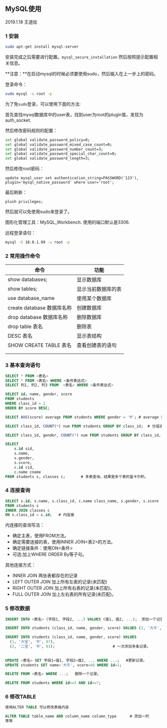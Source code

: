 ## MySQL使用

2019.1.18  王道烩

### 1 安装

```bash
sudo apt-get install mysql-server
```

安装完成之后需要进行配置。`mysql_secure_installation` 然后按照提示配置相关信息。

**注意：**在启动mysql的时候必须要使用sudo，然后输入在上一步上的密码。

登录命令：

```bash
sudo mysql -u root -p
```

为了免`sudo`登录，可以使用下面的方法:

首先查找mysql数据库中的user表，找到user为root的plugin值，发现为auth_socket.

然后修改密码规则的配置：

```bash
set global validate_password_policy=0;
set global validate_password_mixed_case_count=0;
set global validate_password_number_count=3;
set global validate_password_special_char_count=0;
set global validate_password_length=3;
```

然后修改root密码：

`update mysql.user set authentication_string=PASSWORD('123'), plugin='mysql_native_password' where user='root';`

最后刷新：

`plush privileges;`

然后就可以免使用sudo来登录了。

图形化管理工具：MySQL_Workbench. 使用的端口默认是3306.

远程登录语句：

```bash
mysql -h 10.0.1.99 -u root -p
```



### 2 常用操作命令

| 命令                       | 功能               |
| -------------------------- | ------------------ |
| show databases;            | 显示数据库         |
| show tables;               | 显示当前数据库的表 |
| use database_name          | 使用某个数据库     |
| create database 数据库名称 | 创建数据库         |
| drop database 数据库名称   | 删除数据库         |
| drop table 表名            | 删除表             |
| DESC 表名                  | 显示表结构         |
| SHOW CREATE TABLE 表名     | 查看创建表的语句   |
|                            |                    |
|                            |                    |

### 3 基本查询语句

```sql
SELECT * FROM <表名>                                   
SELECT * FROM <表名> WHERE <条件表达式>
SELECT 列1, 列2, 列3 FROM  <表名> WHERE <条件表达式>

SELECT id, name, gender, score
FROM students
WHERE class_id = 1
ORDER BY score DESC;

SELECT AVG(score) average FROM students WHERE gender = 'M'; # average 表示这个新的列的名称

SELECT class_id, COUNT(*) num FROM students GROUP BY class_id;  # 分组进行查询

SELECT class_id, gender, COUNT(*) num FROM students GROUP BY class_id, gender; # 两个分组标准

SELECT
    s.id sid,
    s.name,
    s.gender,
    s.score,
    c.id cid,
    c.name cname
FROM students s, classes c;       # 多表查询，结果是多个表的笛卡尔积。


```

### 4 连接查询

```sql
SELECT s.id, s.name, s.class_id, c.name class_name, s.gender, s.score
FROM students s
INNER JOIN classes c
ON s.class_id = c.id;   # 内连接
```

内连接的查询写法：

- 确定主表，使用FROM方法。
- 确定需要连接的表，使用INNER JOIN<表2>的方法。
- 确定链接条件：使用ON<条件> 
- 可选:加上WHERE ORDER By等子句。

其他连接方式：

- INNER JOIN 两张表都存在的记录
- LEFT OUTER JOIN 加上所有左表的记录(未匹配)
- RIGHT OUTER JOIN 加上所有右表的记录(未匹配)。
- FULL  OUTER JOIN 加上左右表的所有记录(未匹配)。



### 5 修改数据

```sql
INSERT INTO <表名> (字段1, 字段2, ...) VALUES (值1, 值2, ...);  添加一个记录。

INSERT INTO students (class_id, name, gender, score) VALUES (2, '大牛', 'M', 80);

INSERT INTO students (class_id, name, gender, score) VALUES
  (1, '大宝', 'M', 87),
  (2, '二宝', 'M', 81);                          # 一次添加多条记录。
  
  
UPDATE <表名> SET 字段1=值1, 字段2=值2, ... WHERE ...;   #更新记录。
UPDATE students SET name='大牛', score=66 WHERE id=1;

DELETE FROM <表名> WHERE ...;   删除一个记录。

DELETE FROM students WHERE id>=5 AND id<=7;

```

### 6 修改TABLE

```sql
使用ALTER TABLE 可以修改表格内容

ALTER TABLE table_name ADD column_name column_type      # 添加一列
等等


```





